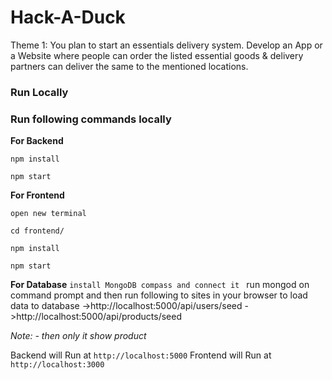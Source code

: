 # Hack-A-Duck

Theme 1: You plan to start an essentials delivery system. Develop an
App or a Website where people can order the listed essential goods &
delivery partners can deliver the same to the mentioned locations.

<h3>Run Locally</h3>

<h3>Run following commands locally</h3>

<strong>For Backend</strong>

`npm install`

`npm start`

<strong>For Frontend</strong>

`open new terminal`

`cd frontend/`

`npm install`

`npm start`

<strong>For Database</strong>
`install MongoDB compass and connect it `
run mongod on command prompt and then run following to sites in your browser to load data to database
->http://localhost:5000/api/users/seed
->http://localhost:5000/api/products/seed

_Note: - then only it show product_

Backend will Run at `http://localhost:5000` Frontend will Run at `http://localhost:3000`
